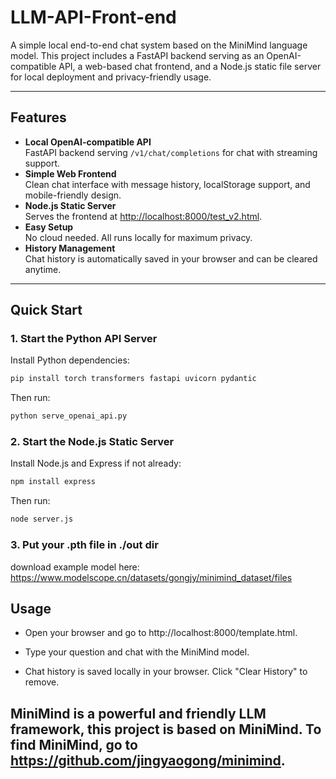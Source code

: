 # LLM-API-Front-end
A simple local end-to-end chat system based on the MiniMind language model. This project includes a FastAPI backend serving as an OpenAI-compatible API, a web-based chat frontend, and a Node.js static file server for local deployment and privacy-friendly usage.

---

## Features

- **Local OpenAI-compatible API**  
  FastAPI backend serving `/v1/chat/completions` for chat with streaming support.
- **Simple Web Frontend**  
  Clean chat interface with message history, localStorage support, and mobile-friendly design.
- **Node.js Static Server**  
  Serves the frontend at [http://localhost:8000/test_v2.html](http://localhost:8000/template.html).
- **Easy Setup**  
  No cloud needed. All runs locally for maximum privacy.
- **History Management**  
  Chat history is automatically saved in your browser and can be cleared anytime.

---
## Quick Start

### 1. Start the Python API Server

Install Python dependencies:
```bash
pip install torch transformers fastapi uvicorn pydantic
```
Then run:
```bash
python serve_openai_api.py
```
### 2. Start the Node.js Static Server
Install Node.js and Express if not already:
```bash
npm install express
```
Then run:
```bash
node server.js
```
### 3. Put your .pth file in ./out dir
download example model here: https://www.modelscope.cn/datasets/gongjy/minimind_dataset/files
## Usage
- Open your browser and go to http://localhost:8000/template.html.

- Type your question and chat with the MiniMind model.

- Chat history is saved locally in your browser. Click "Clear History" to remove.

## MiniMind is a powerful and friendly LLM framework, this project is based on MiniMind. To find MiniMind, go to https://github.com/jingyaogong/minimind.
